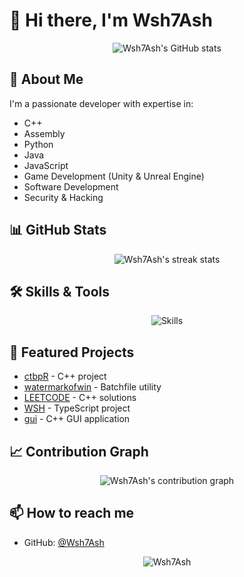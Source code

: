 # 👋 Hi there, I'm Wsh7Ash

<div align="center">
  <img src="https://github-readme-stats.vercel.app/api?username=Wsh7Ash&show_icons=true&theme=radical" alt="Wsh7Ash's GitHub stats" />
</div>

## 🚀 About Me
I'm a passionate developer with expertise in:
- C++
- Assembly
- Python
- Java
- JavaScript
- Game Development (Unity & Unreal Engine)
- Software Development
- Security & Hacking

## 📊 GitHub Stats
<div align="center">
  <img src="https://github-readme-streak-stats.herokuapp.com/?user=Wsh7Ash&theme=black" alt="Wsh7Ash's streak stats" />
</div>

## 🛠️ Skills & Tools
<div align="center">
  <img src="https://skillicons.dev/icons?i=cpp,py,java,js,unity,unreal,git,github" alt="Skills" />
</div>

## 🌟 Featured Projects
- [ctbpR](https://github.com/Wsh7Ash/ctbpR) - C++ project
- [watermarkofwin](https://github.com/Wsh7Ash/watermarkofwin) - Batchfile utility
- [LEETCODE](https://github.com/Wsh7Ash/LEETCODE) - C++ solutions
- [WSH](https://github.com/Wsh7Ash/WSH) - TypeScript project
- [gui](https://github.com/Wsh7Ash/gui) - C++ GUI application

## 📈 Contribution Graph
<div align="center">
  <img src="https://github-readme-activity-graph.vercel.app/graph?username=Wsh7Ash&theme=radical" alt="Wsh7Ash's contribution graph" />
</div>

## 📫 How to reach me
- GitHub: [@Wsh7Ash](https://github.com/Wsh7Ash)

<div align="center">
  <img src="https://komarev.com/ghpvc/?username=Wsh7Ash&label=Profile%20views&color=0e75b6&style=flat" alt="Wsh7Ash" />
</div> 
